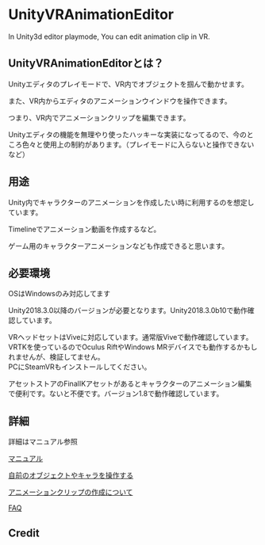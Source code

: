 # UnityVRAnimationEditor
In Unity3d editor playmode, You can edit animation clip in VR.

## UnityVRAnimationEditorとは？
Unityエディタのプレイモードで、VR内でオブジェクトを掴んで動かせます。

また、VR内からエディタのアニメーションウインドウを操作できます。

つまり、VR内でアニメーションクリップを編集できます。

Unityエディタの機能を無理やり使ったハッキーな実装になってるので、今のところ色々と使用上の制約があります。（プレイモードに入らないと操作できないなど）

## 用途

Unity内でキャラクターのアニメーションを作成したい時に利用するのを想定しています。

Timelineでアニメーション動画を作成するなど。

ゲーム用のキャラクターアニメーションなども作成できると思います。

## 必要環境
OSはWindowsのみ対応してます

Unity2018.3.0以降のバージョンが必要となります。Unity2018.3.0b10で動作確認しています。

VRヘッドセットはViveに対応しています。通常版Viveで動作確認しています。  
VRTKを使っているのでOculus RiftやWindows MRデバイスでも動作するかもしれませんが、検証してません。  
PCにSteamVRもインストールしてください。

アセットストアのFinalIKアセットがあるとキャラクターのアニメーション編集で便利です。ないと不便です。バージョン1.8で動作確認しています。

## 詳細

詳細はマニュアル参照

[マニュアル](https://github.com/umiyuki/UnityVRAnimationEditor/wiki/%E3%83%9E%E3%83%8B%E3%83%A5%E3%82%A2%E3%83%AB)

[自前のオブジェクトやキャラを操作する](https://github.com/umiyuki/UnityVRAnimationEditor/wiki/%E8%87%AA%E5%89%8D%E3%81%AE%E3%82%AA%E3%83%96%E3%82%B8%E3%82%A7%E3%82%AF%E3%83%88%E3%82%84%E3%82%AD%E3%83%A3%E3%83%A9%E3%82%92%E6%93%8D%E4%BD%9C%E3%81%99%E3%82%8B)

[アニメーションクリップの作成について](https://github.com/umiyuki/UnityVRAnimationEditor/wiki/%E3%82%A2%E3%83%8B%E3%83%A1%E3%83%BC%E3%82%B7%E3%83%A7%E3%83%B3%E3%82%AF%E3%83%AA%E3%83%83%E3%83%97%E3%81%AE%E4%BD%9C%E6%88%90%E3%81%AB%E3%81%A4%E3%81%84%E3%81%A6)

[FAQ](https://github.com/umiyuki/UnityVRAnimationEditor/wiki/FAQ)

## Credit

